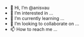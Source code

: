 - 👋 Hi, I’m @anisvau
- 👀 I’m interested in ...
- 🌱 I’m currently learning ...
- 💞️ I’m looking to collaborate on ...
- 📫 How to reach me ...

<!---
anisvau/anisvau is a ✨ special ✨ repository because its `README.md` (this file) appears on your GitHub profile.
You can click the Preview link to take a look at your changes.
--->
